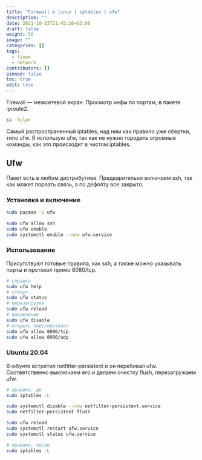```yaml
---
title: "Firewall в linux | iptables | ufw"
description: ""
date: 2021-10-23T21:45:16+03:00
draft: false
weight: 50
image: ""
categories: []
tags:
  - linux
  - network
contributors: []
pinned: false
toc: true
edit: true
---
```


Firewall — межсетевой экран. Просмотр инфы по портам, в пакете iproute2.

```bash
ss -tulpn
```

Самый распространенный iptables, над ним как правило уже обертки, типо ufw. Я использую ufw, так как не нужно городить огромные команды, как это происходит в чистом iptables.

## Ufw

Пакет есть в любом дистрибутиве. Предварительно включаем ssh, так как может порвать связь, а по дефолту все закрыто.

### Установка и включение

```bash
sudo pacman -S ufw

sudo ufw allow ssh
sudo ufw enable
sudo systemctl enable --now ufw.service
```

### Использование

Присутствуют готовые правила, как ssh, а также можно указывать порты и протокол прямо 8080/tcp.

```bash
# справка
sudo ufw help
# статус
sudo ufw status
# перезагрузка
sudo ufw reload
# выключение
sudo ufw disable
# открыть порт/протокол
sudo ufw allow 8000/tcp
sudo ufw allow 8000/udp
```

### Ubuntu 20.04

В юбунте встретил netfilter-persistent и он перебивал ufw. Соответственно выключаем его и делаем очистку flush, перезагружаем ufw.

```bash
# правила, до
sudo iptables -L

sudo systemctl disable --now netfilter-persistent.service
sudo netfilter-persistent flush

sudo ufw reload
sudo systemctl restart ufw.service
sudo systemctl status ufw.service

# правила, после
sudo iptables -L
```
